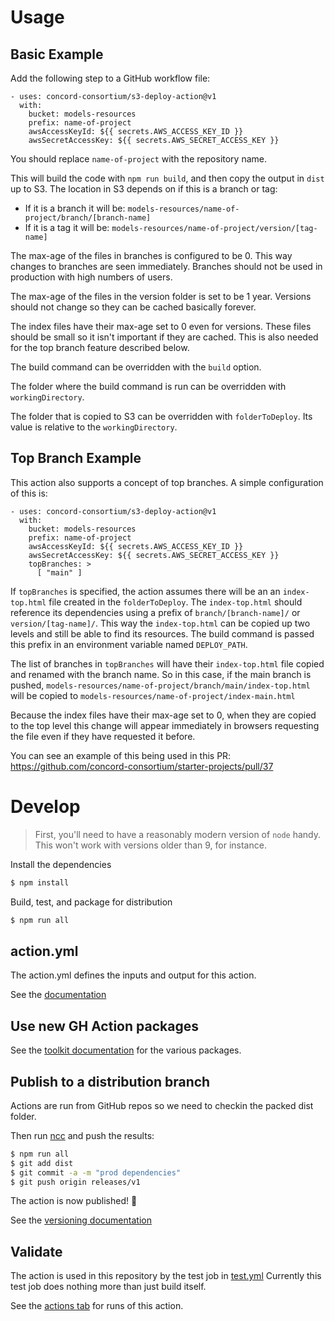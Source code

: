 # Usage

## Basic Example
Add the following step to a GitHub workflow file:
```
- uses: concord-consortium/s3-deploy-action@v1
  with:
    bucket: models-resources
    prefix: name-of-project
    awsAccessKeyId: ${{ secrets.AWS_ACCESS_KEY_ID }}
    awsSecretAccessKey: ${{ secrets.AWS_SECRET_ACCESS_KEY }}
```
You should replace `name-of-project` with the repository name.

This will build the code with `npm run build`, and then copy the output in `dist` up to
S3. The location in S3 depends on if this is a branch or tag:
- If it is a branch it will be:
`models-resources/name-of-project/branch/[branch-name]`
- If it is a tag it will be:
`models-resources/name-of-project/version/[tag-name]`

The max-age of the files in branches is configured to be 0. This way changes to branches
are seen immediately. Branches should not be used in production with high numbers of users.

The max-age of the files in the version folder is set to be 1 year. Versions should not change
so they can be cached basically forever.  

The index files have their max-age set to 0 even for versions. These files should be small
so it isn't important if they are cached. This is also needed for the top branch feature
described below.

The build command can be overridden with the `build` option.

The folder where the build command is run can be overridden with `workingDirectory`.

The folder that is copied to S3 can be overridden with `folderToDeploy`. Its value is
relative to the `workingDirectory`.

## Top Branch Example
This action also supports a concept of top branches. A simple configuration of this is:

```
- uses: concord-consortium/s3-deploy-action@v1
  with:
    bucket: models-resources
    prefix: name-of-project
    awsAccessKeyId: ${{ secrets.AWS_ACCESS_KEY_ID }}
    awsSecretAccessKey: ${{ secrets.AWS_SECRET_ACCESS_KEY }}
    topBranches: >
      [ "main" ]
```

If `topBranches` is specified, the action assumes there will be an an `index-top.html` file
created in the `folderToDeploy`. The `index-top.html` should reference its dependencies
using a prefix of `branch/[branch-name]/` or `version/[tag-name]/`. This way the
`index-top.html` can be copied up two levels and still be able to find its resources.
The build command is passed this prefix in an environment variable named `DEPLOY_PATH`.

The list of branches in `topBranches` will have their `index-top.html` file copied and
renamed with the branch name.
So in this case, if the main branch is pushed,
`models-resources/name-of-project/branch/main/index-top.html` will be copied
to `models-resources/name-of-project/index-main.html`

Because the index files have their max-age set to 0, when they are copied to the top level
this change will appear immediately in browsers requesting the file even if they have
requested it before. 

You can see an example of this being used in this PR:
https://github.com/concord-consortium/starter-projects/pull/37

# Develop

> First, you'll need to have a reasonably modern version of `node` handy. This won't work with versions older than 9, for instance.

Install the dependencies  
```bash
$ npm install
```

Build, test, and package for distribution
```bash
$ npm run all
```

## action.yml

The action.yml defines the inputs and output for this action.

See the [documentation](https://help.github.com/en/articles/metadata-syntax-for-github-actions)

## Use new GH Action packages

See the [toolkit documentation](https://github.com/actions/toolkit/blob/master/README.md#packages) for the various packages.

## Publish to a distribution branch

Actions are run from GitHub repos so we need to checkin the packed dist folder.

Then run [ncc](https://github.com/zeit/ncc) and push the results:
```bash
$ npm run all
$ git add dist
$ git commit -a -m "prod dependencies"
$ git push origin releases/v1
```

The action is now published! :rocket:

See the [versioning documentation](https://github.com/actions/toolkit/blob/master/docs/action-versioning.md)

## Validate

The action is used in this repository by the test job in [test.yml](.github/workflows/test.yml)
Currently this test job does nothing more than just build itself.

See the [actions tab](https://github.com/concord-consortium/s3-deploy-action/actions) for runs of this action.
